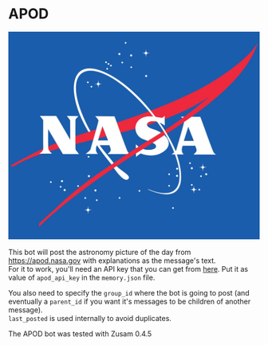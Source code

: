 APOD
====

![nasa logo](avatar.png)  

This bot will post the astronomy picture of the day from https://apod.nasa.gov with explanations as the message's text.  
For it to work, you'll need an API key that you can get from [here](https://api.nasa.gov/). Put it as value of `apod_api_key` in the `memory.json` file.

You also need to specify the `group_id` where the bot is going to post (and eventually a `parent_id` if you want it's messages to be children of another message).  
`last_posted` is used internally to avoid duplicates.

The APOD bot was tested with Zusam 0.4.5
